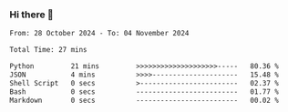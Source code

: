 ### Hi there 👋

<!--
**ututono/ututono** is a ✨ _special_ ✨ repository because its `README.md` (this file) appears on your GitHub profile.

Here are some ideas to get you started:

- 🔭 I’m currently working on ...
- 🌱 I’m currently learning ...
- 👯 I’m looking to collaborate on ...
- 🤔 I’m looking for help with ...
- 💬 Ask me about ...
- 📫 How to reach me: ...
- 😄 Pronouns: ...
- ⚡ Fun fact: ...
-->



<!--START_SECTION:waka-->

```txt
From: 28 October 2024 - To: 04 November 2024

Total Time: 27 mins

Python         21 mins         >>>>>>>>>>>>>>>>>>>>-----   80.36 %
JSON           4 mins          >>>>---------------------   15.48 %
Shell Script   0 secs          >------------------------   02.37 %
Bash           0 secs          -------------------------   01.77 %
Markdown       0 secs          -------------------------   00.02 %
```

<!--END_SECTION:waka-->
